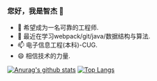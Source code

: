 ### 您好，我是智杰 👋

<!--
**laerpeeK/laerpeeK** is a ✨ _special_ ✨ repository because its `README.md` (this file) appears on your GitHub profile.

Here are some ideas to get you started:
- 😄 Pronouns: ...
- ⚡ Fun fact: ...
- 🤔 I’m looking for help with life.
-->
- 🔭 希望成为一名可靠的工程师.
- 🌱 最近在学习webpack/git/java/数据结构与算法.
- 📫 电子信息工程(本科)-CUG.
- 😄 相信技术的力量.

[![Anurag's github stats](https://github-readme-stats.vercel.app/api?username=laerpeeK&theme=tokyonight)](https://github.com/anuraghazra/github-readme-stats)
[![Top Langs ](https://github-readme-stats.vercel.app/api/top-langs/?username=laerpeeK&theme=tokyonight)](https://github.com/anuraghazra/github-readme-stats) 

